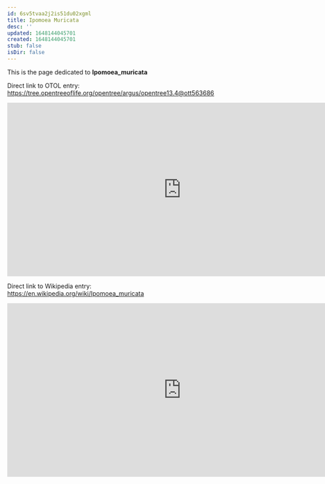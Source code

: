 ```yaml
---
id: 6sv5tvaa2j2is51du02xgml
title: Ipomoea Muricata
desc: ''
updated: 1648144045701
created: 1648144045701
stub: false
isDir: false
---
```

This is the page dedicated to **Ipomoea_muricata**


Direct link to OTOL entry: https://tree.opentreeoflife.org/opentree/argus/opentree13.4@ott563686



<html>
    <body>
    <iframe src="https://tree.opentreeoflife.org/opentree/argus/opentree13.4@ott563686"
    width="800" height="400" frameborder="0" allowfullscreen> </iframe>
    </body>
</html>
    


Direct link to Wikipedia entry: https://en.wikipedia.org/wiki/Ipomoea_muricata



<html>
    <body>
    <iframe src="https://en.wikipedia.org/wiki/Ipomoea_muricata"
    width="800" height="400" frameborder="0" allowfullscreen> </iframe>
    </body>
</html>
    
